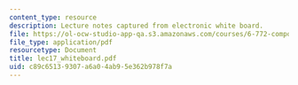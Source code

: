 ```yaml
---
content_type: resource
description: Lecture notes captured from electronic white board.
file: https://ol-ocw-studio-app-qa.s3.amazonaws.com/courses/6-772-compound-semiconductor-devices-spring-2003/c89c65139307a6a04ab95e362b978f7a_lec17_whiteboard.pdf
file_type: application/pdf
resourcetype: Document
title: lec17_whiteboard.pdf
uid: c89c6513-9307-a6a0-4ab9-5e362b978f7a
---
```

